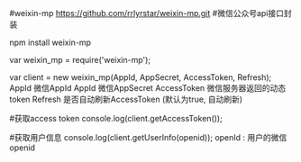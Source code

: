 #weixin-mp
https://github.com/rrlyrstar/weixin-mp.git
#微信公众号api接口封装

npm install weixin-mp

var weixin_mp = require('weixin-mp');

var client = new weixin_mp(AppId, AppSecret, AccessToken, Refresh);
AppId 微信AppId
AppId 微信AppSecret
AccessToken 微信服务器返回的动态token
Refresh 是否自动刷新AccessToken (默认为true, 自动刷新)

#获取access token
console.log(client.getAccessToken());

#获取用户信息
console.log(client.getUserInfo(openid));
openId : 用户的微信openid

